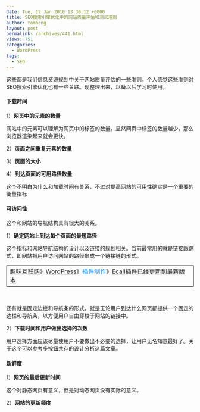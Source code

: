 ```yaml
---
date: Tue, 12 Jan 2010 13:30:12 +0000
title: SEO搜索引擎优化中的网站质量评估和测试准则
author: tomheng
layout: post
permalink: /archives/441.html
views: 751
categories:
  - WordPress
tags:
  - SEO
---
```

这些都是我们信息资源规划中关于网站质量评估的一些准则，个人感觉这些准则对SEO搜索引擎优化也有一些关联。现整理出来，以备以后学习时使用。

#### 下载时间

1）**网页中的元素的数量**

网站中的元素可以理解为网页中的标签的数量。显然网页中标签的数量越少，那么浏览器渲染起来就会更快。

2）**页面之间重复元素的数量**

3）**页面的大小**

4）**到达页面的可用路径数量**

这个不明白为什么和加载时间有关系，不过对提高网站的可用性确实是一个重要的衡量指标

#### 可访问性

这个和网站的导航结构具有很大的关系。

1）**确定网站上到达每个页面的最短路径**

这个指标和网站导航结构的设计以及链接的规划相关。当前最常用的就是链接跟踪式，即网站把用户访问网站的路径串成一个链接链的形式。

<table cellspacing="0" cellpadding="2" width="545" border="1">
  <tr>
    <td valign="top" width="543">
      <font color="#0080ff"></font><a href="http://blog.webfuns.net" target="_blank">趣味互联网</a>》<font color="#0080ff"><a href="http://blog.webfuns.net/archives/category/wordpress" target="_blank">WordPress</a></font>》<font color="#0080ff">插件制作</font>》<a href="http://blog.webfuns.net/archives/313.html" target="_blank">Ecall插件已经更新到最新版本</a>
    </td>
  </tr>
</table>

&#160;

还有就是固定边栏和导航条的形式，就是无论用户到达什么网页都提供一个固定的边栏和导航条，以方便用户自由穿梭于网站的链接中。

2）**下载时间和用户做出选择的次数**

用户选择方面应该尽量使用户不要做出不必要的选择，让用户见名知意最好了。关于这个可以参考<a href="http://cdc.tencent.com/?p=2122" target="_blank">多按钮共存的设计分析</a>这篇文章。

#### 新鲜度

1）**网页的最后更新时间**

这个对静态网页有意义，但是对动态网页没有实际的意义。

2）**网站的更新频度**
